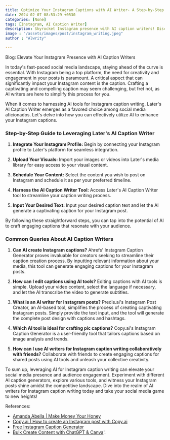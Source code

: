 ```yaml
---
title: Optimize Your Instagram Captions with AI Writer- A Step-by-Step Guide
date: 2024-02-07 08:53:29 +0530
categories: [None]
tags: [Instagram, AI Caption Writer]
description: Skyrocket Instagram presence with AI caption writers! Discover how to effortlessly craft captivating captions with Later's AI Caption Writer. Enhance engagement and creativity in your posts today.
image : "/assets/images/post/instagram_writing.jpeg"
author : "Alwrity"

---
```


Blog: Elevate Your Instagram Presence with AI Caption Writers

In today's fast-paced social media landscape, staying ahead of the curve is essential. With Instagram being a top platform, the need for creativity and engagement in your posts is paramount. A critical aspect that can significantly impact your Instagram content is the caption. Crafting a captivating and compelling caption may seem challenging, but fret not, as AI writers are here to simplify this process for you.

When it comes to harnessing AI tools for Instagram caption writing, Later's AI Caption Writer emerges as a favored choice among social media aficionados. Let's delve into how you can effectively utilize AI to enhance your Instagram captions.

### Step-by-Step Guide to Leveraging Later's AI Caption Writer

1. **Integrate Your Instagram Profile:** Begin by connecting your Instagram profile to Later's platform for seamless integration.
  
2. **Upload Your Visuals:** Import your images or videos into Later's media library for easy access to your visual content.
  
3. **Schedule Your Content:** Select the content you wish to post on Instagram and schedule it as per your preferred timeline.
  
4. **Harness the AI Caption Writer Tool:** Access Later's AI Caption Writer tool to streamline your caption writing process.
  
5. **Input Your Desired Text:** Input your desired caption text and let the AI generate a captivating caption for your Instagram post.

By following these straightforward steps, you can tap into the potential of AI to craft engaging captions that resonate with your audience.

### Common Queries About AI Caption Writers

1. **Can AI create Instagram captions?**
   Ahrefs' Instagram Caption Generator proves invaluable for creators seeking to streamline their caption creation process. By inputting relevant information about your media, this tool can generate engaging captions for your Instagram posts.
  
2. **How can I edit captions using AI tools?**
   Editing captions with AI tools is simple. Upload your video content, select the language if necessary, and let the AI transcribe the video to generate subtitles.
  
3. **What is an AI writer for Instagram posts?**
   Predis.ai's Instagram Post Creator, an AI-based tool, simplifies the process of creating captivating Instagram posts. Simply provide the text input, and the tool will generate the complete post design with captions and hashtags.
  
4. **Which AI tool is ideal for crafting pic captions?**
   Copy.ai's Instagram Caption Generator is a user-friendly tool that tailors captions based on image analysis and trends.
  
5. **How can I use AI writers for Instagram caption writing collaboratively with friends?**
   Collaborate with friends to create engaging captions for shared posts using AI tools and unleash your collective creativity.

To sum up, leveraging AI for Instagram caption writing can elevate your social media presence and audience engagement. Experiment with different AI caption generators, explore various tools, and witness your Instagram posts shine amidst the competitive landscape. Dive into the realm of AI writers for Instagram caption writing today and take your social media game to new heights!

References:
- [Amanda Abella | Make Money Your Honey](https://www.amandaabella.com/how-to-use-copy-ai-for-instagram-with-a-step-by-step-guide/)
- [Copy.ai | How to create an Instagram post with Copy.ai](https://www.copy.ai/blog/how-to-create-an-instagram-post-with-copy-ai)
- [Free Instagram Caption Generator](https://www.copy.ai/tools/instagram-caption-generator)
- [Bulk Create Content with ChatGPT & Canva](https://www.youtube.com/watch?v=RY9O_kvU-JY)'.
